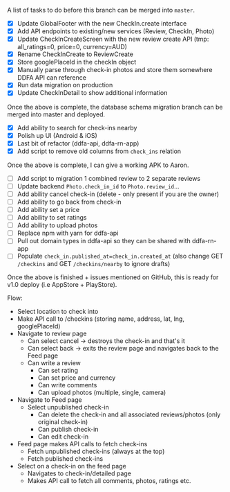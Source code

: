 A list of tasks to do before this branch can be merged into `master`.

- [x] Update GlobalFooter with the new CheckIn.create interface
- [x] Add API endpoints to existing/new services (Review, CheckIn, Photo)
- [x] Update CheckInCreateScreen with the new review create API (tmp: all_ratings=0, price=0, currency=AUD)
- [x] Rename CheckInCreate to ReviewCreate
- [x] Store googlePlaceId in the checkIn object
- [x] Manually parse through check-in photos and store them somewhere DDFA API can reference
- [x] Run data migration on production
- [x] Update CheckInDetail to show additional information

Once the above is complete, the database schema migration branch can be merged into master and deployed.

- [x] Add ability to search for check-ins nearby
- [x] Polish up UI (Android & iOS)
- [x] Last bit of refactor (ddfa-api, ddfa-rn-app)
- [x] Add script to remove old columns from `check_ins` relation

Once the above is complete, I can give a working APK to Aaron.

- [ ] Add script to migration 1 combined review to 2 separate reviews
- [ ] Update backend `Photo.check_in_id` to `Photo.review_id`...
- [ ] Add ability cancel check-in (delete - only present if you are the owner)
- [ ] Add ability to go back from check-in
- [ ] Add ability set a price
- [ ] Add ability to set ratings
- [ ] Add ability to upload photos
- [ ] Replace npm with yarn for ddfa-api
- [ ] Pull out domain types in ddfa-api so they can be shared with ddfa-rn-app
- [ ] Populate `check_in.published_at=check_in.created_at` (also change GET `/checkins` and GET `/checkins/nearby` to ignore drafts)

Once the above is finished + issues mentioned on GitHub, this is ready for v1.0 deploy (i.e AppStore + PlayStore).

Flow:

- Select location to check into
- Make API call to /checkins (storing name, address, lat, lng, googlePlaceId)
- Navigate to review page
  - Can select cancel -> destroys the check-in and that's it
  - Can select back -> exits the review page and navigates back to the Feed page
  - Can write a review
    - Can set rating
    - Can set price and currency
    - Can write comments
    - Can upload photos (multiple, single, camera)
- Navigate to Feed page
  - Select unpublished check-in
    - Can delete the check-in and all associated reviews/photos (only original check-in)
    - Can publish check-in
    - Can edit check-in
- Feed page makes API calls to fetch check-ins
  - Fetch unpublished check-ins (always at the top)
  - Fetch published check-ins
- Select on a check-in on the feed page
  - Navigates to check-in/detailed page
  - Makes API call to fetch all comments, photos, ratings etc.
